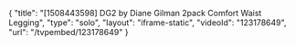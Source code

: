 {
    "title": "[1508443598] DG2 by Diane Gilman 2pack Comfort Waist Legging",
    "type": "solo",
    "layout": "iframe-static",
    "videoId": "123178649",
    "url": "\/tvpembed\/123178649"
}